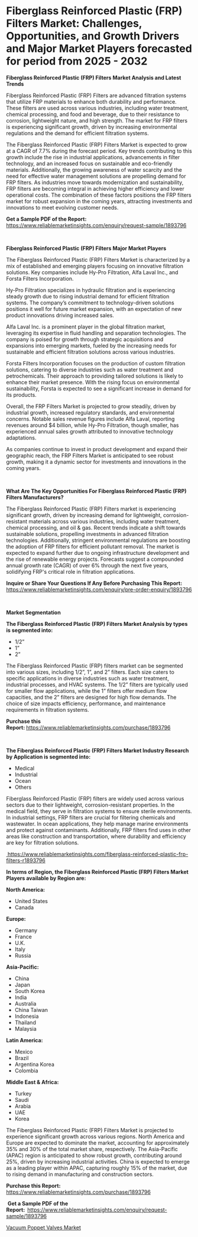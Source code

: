 <p><h1>Fiberglass Reinforced Plastic (FRP) Filters Market: Challenges, Opportunities, and Growth Drivers and Major Market Players forecasted for period from 2025 - 2032</h1></p><p><strong>Fiberglass Reinforced Plastic (FRP) Filters Market Analysis and Latest Trends</strong></p>
<p><p>Fiberglass Reinforced Plastic (FRP) Filters are advanced filtration systems that utilize FRP materials to enhance both durability and performance. These filters are used across various industries, including water treatment, chemical processing, and food and beverage, due to their resistance to corrosion, lightweight nature, and high strength. The market for FRP filters is experiencing significant growth, driven by increasing environmental regulations and the demand for efficient filtration systems.</p><p>The Fiberglass Reinforced Plastic (FRP) Filters Market is expected to grow at a CAGR of 7.7% during the forecast period. Key trends contributing to this growth include the rise in industrial applications, advancements in filter technology, and an increased focus on sustainable and eco-friendly materials. Additionally, the growing awareness of water scarcity and the need for effective water management solutions are propelling demand for FRP filters. As industries move towards modernization and sustainability, FRP filters are becoming integral in achieving higher efficiency and lower operational costs. The combination of these factors positions the FRP filters market for robust expansion in the coming years, attracting investments and innovations to meet evolving customer needs.</p></p>
<p><strong>Get a Sample PDF of the Report:&nbsp;</strong> <a href="https://www.reliablemarketinsights.com/enquiry/request-sample/1893796?utm_campaign=2808&utm_medium=2&utm_source=Github&utm_content=ia&utm_term=01032025&utm_id=fiberglass-reinforced-plastic-frp-filters">https://www.reliablemarketinsights.com/enquiry/request-sample/1893796</a></p>
<p>&nbsp;</p>
<p><strong>Fiberglass Reinforced Plastic (FRP) Filters Major Market Players</strong></p>
<p><p>The Fiberglass Reinforced Plastic (FRP) Filters Market is characterized by a mix of established and emerging players focusing on innovative filtration solutions. Key companies include Hy-Pro Filtration, Alfa Laval Inc., and Forsta Filters Incorporation.</p><p>Hy-Pro Filtration specializes in hydraulic filtration and is experiencing steady growth due to rising industrial demand for efficient filtration systems. The company’s commitment to technology-driven solutions positions it well for future market expansion, with an expectation of new product innovations driving increased sales.</p><p>Alfa Laval Inc. is a prominent player in the global filtration market, leveraging its expertise in fluid handling and separation technologies. The company is poised for growth through strategic acquisitions and expansions into emerging markets, fueled by the increasing needs for sustainable and efficient filtration solutions across various industries.</p><p>Forsta Filters Incorporation focuses on the production of custom filtration solutions, catering to diverse industries such as water treatment and petrochemicals. Their approach to providing tailored solutions is likely to enhance their market presence. With the rising focus on environmental sustainability, Forsta is expected to see a significant increase in demand for its products.</p><p>Overall, the FRP Filters Market is projected to grow steadily, driven by industrial growth, increased regulatory standards, and environmental concerns. Notable sales revenue figures include Alfa Laval, reporting revenues around $4 billion, while Hy-Pro Filtration, though smaller, has experienced annual sales growth attributed to innovative technology adaptations.</p><p>As companies continue to invest in product development and expand their geographic reach, the FRP Filters Market is anticipated to see robust growth, making it a dynamic sector for investments and innovations in the coming years.</p></p>
<p>&nbsp;</p>
<p><strong>What Are The Key Opportunities For Fiberglass Reinforced Plastic (FRP) Filters Manufacturers?</strong></p>
<p><p>The Fiberglass Reinforced Plastic (FRP) Filters market is experiencing significant growth, driven by increasing demand for lightweight, corrosion-resistant materials across various industries, including water treatment, chemical processing, and oil & gas. Recent trends indicate a shift towards sustainable solutions, propelling investments in advanced filtration technologies. Additionally, stringent environmental regulations are boosting the adoption of FRP filters for efficient pollutant removal. The market is expected to expand further due to ongoing infrastructure development and the rise of renewable energy projects. Forecasts suggest a compounded annual growth rate (CAGR) of over 6% through the next five years, solidifying FRP's critical role in filtration applications.</p></p>
<p><strong>Inquire or Share Your Questions If Any Before Purchasing This Report:</strong> <a href="https://www.reliablemarketinsights.com/enquiry/pre-order-enquiry/1893796?utm_campaign=2808&utm_medium=2&utm_source=Github&utm_content=ia&utm_term=01032025&utm_id=fiberglass-reinforced-plastic-frp-filters">https://www.reliablemarketinsights.com/enquiry/pre-order-enquiry/1893796</a></p>
<p>&nbsp;</p>
<p><strong>Market Segmentation</strong></p>
<p><strong>The Fiberglass Reinforced Plastic (FRP) Filters Market Analysis by types is segmented into:</strong></p>
<p><ul><li>1/2”</li><li>1”</li><li>2”</li></ul></p>
<p><p>The Fiberglass Reinforced Plastic (FRP) filters market can be segmented into various sizes, including 1/2”, 1”, and 2” filters. Each size caters to specific applications in diverse industries such as water treatment, industrial processes, and HVAC systems. The 1/2” filters are typically used for smaller flow applications, while the 1” filters offer medium flow capacities, and the 2” filters are designed for high flow demands. The choice of size impacts efficiency, performance, and maintenance requirements in filtration systems.</p></p>
<p><strong>Purchase this Report:&nbsp;</strong><a href="https://www.reliablemarketinsights.com/purchase/1893796?utm_campaign=2808&utm_medium=2&utm_source=Github&utm_content=ia&utm_term=01032025&utm_id=fiberglass-reinforced-plastic-frp-filters">https://www.reliablemarketinsights.com/purchase/1893796</a></p>
<p>&nbsp;</p>
<p><strong>The Fiberglass Reinforced Plastic (FRP) Filters Market Industry Research by Application is segmented into:</strong></p>
<p><ul><li>Medical</li><li>Industrial</li><li>Ocean</li><li>Others</li></ul></p>
<p><p>Fiberglass Reinforced Plastic (FRP) filters are widely used across various sectors due to their lightweight, corrosion-resistant properties. In the medical field, they serve in filtration systems to ensure sterile environments. In industrial settings, FRP filters are crucial for filtering chemicals and wastewater. In ocean applications, they help manage marine environments and protect against contaminants. Additionally, FRP filters find uses in other areas like construction and transportation, where durability and efficiency are key for filtration solutions.</p></p>
<p><a href="https://www.reliablemarketinsights.com/fiberglass-reinforced-plastic-frp-filters-r1893796?utm_campaign=2808&utm_medium=2&utm_source=Github&utm_content=ia&utm_term=01032025&utm_id=fiberglass-reinforced-plastic-frp-filters">&nbsp;https://www.reliablemarketinsights.com/fiberglass-reinforced-plastic-frp-filters-r1893796</a></p>
<p><strong>In terms of Region, the Fiberglass Reinforced Plastic (FRP) Filters Market Players available by Region are:</strong></p>
<p>
    <p> <strong> North America: </strong>
        <ul>
            <li>United States</li>
            <li>Canada</li>
        </ul>
        </p> 
    <p> <strong> Europe: </strong>
        <ul>
            <li>Germany</li>
            <li>France</li>
            <li>U.K.</li>
            <li>Italy</li>
            <li>Russia</li>
        </ul>
        </p> 
    <p> <strong> Asia-Pacific: </strong>
        <ul>
            <li>China</li>
            <li>Japan</li>
            <li>South Korea</li>
            <li>India</li>
            <li>Australia</li>
            <li>China Taiwan</li>
            <li>Indonesia</li>
            <li>Thailand</li>
            <li>Malaysia</li>
        </ul>
        </p> 
    <p> <strong> Latin America: </strong>
        <ul>
            <li>Mexico</li>
            <li>Brazil</li>
            <li>Argentina Korea</li>
            <li>Colombia</li>
        </ul>
        </p> 
    <p> <strong> Middle East & Africa: </strong>
        <ul>
            <li>Turkey</li>
            <li>Saudi</li>
            <li>Arabia</li>
            <li>UAE</li>
            <li>Korea</li>
        </ul>
    </p>
    </p>
<p><p>The Fiberglass Reinforced Plastic (FRP) Filters Market is projected to experience significant growth across various regions. North America and Europe are expected to dominate the market, accounting for approximately 35% and 30% of the total market share, respectively. The Asia-Pacific (APAC) region is anticipated to show robust growth, contributing around 25%, driven by increasing industrial activities. China is expected to emerge as a leading player within APAC, capturing roughly 15% of the market, due to rising demand in manufacturing and construction sectors.</p></p>
<p><strong>Purchase this Report: </strong><a href="https://www.reliablemarketinsights.com/purchase/1893796?utm_campaign=2808&utm_medium=2&utm_source=Github&utm_content=ia&utm_term=01032025&utm_id=fiberglass-reinforced-plastic-frp-filters">https://www.reliablemarketinsights.com/purchase/1893796</a></p>
<p>&nbsp;<strong>Get a Sample PDF of the Report:&nbsp;&nbsp;</strong><a href="https://www.reliablemarketinsights.com/enquiry/request-sample/1893796?utm_campaign=2808&utm_medium=2&utm_source=Github&utm_content=ia&utm_term=01032025&utm_id=fiberglass-reinforced-plastic-frp-filters">https://www.reliablemarketinsights.com/enquiry/request-sample/1893796</a></p>
<p><strong></strong></p>
<p><p><a href="https://github.com/ahamdyzabira4/Market-Research-Report-List-1/blob/main/vacuum-poppet-valves-market.md?utm_campaign=2808&utm_medium=2&utm_source=Github&utm_content=ia&utm_term=01032025&utm_id=fiberglass-reinforced-plastic-frp-filters">Vacuum Poppet Valves Market</a></p></p>